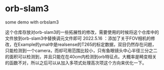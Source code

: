 # orb-slam3
some demo with orbslam3

这个仓库存放对orb-slam3的一些拓展性的修改，需要使用的时候将这个仓库中的文件放到orb-slam3中替换调元文件即可
2022.5.16 ：添加了关于FOV相机的修改，在Example的ymal中是realsense的T265的标定数据，双目仍然存在问题，只能检测到一个camera，而却可用范围比较小，只有鱼眼镜头中心半径三分之二的面积可以检测到，并且只能在在40cm内检测到orb特征点。大概率是畸变相关的函数不对，所以之后可以从加入多项式处理高次项这个方向来优化一下。
